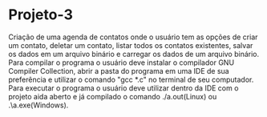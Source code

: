 # Projeto-3

Criação de uma agenda de contatos onde o usuário tem as opções de criar um contato, deletar um contato, listar todos os contatos existentes, salvar os dados em um arquivo binário e carregar os dados de um arquivo binário.
Para compilar o programa o usuário deve instalar o compilador GNU Compiler Collection, abrir a pasta do programa em uma IDE de sua preferência e utilizar o comando "gcc *.c" no terminal de seu computador.
Para executar o programa o usuário deve utilizar dentro da IDE com o projeto aida aberto e já compilado o comando ./a.out(Linux) ou .\a.exe(Windows). 
